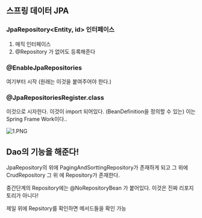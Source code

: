 ## 스프링 데이터 JPA

### JpaRepository<Entity, id> 인터페이스

1. 매직 인터페이스
2. @Repository 가 없어도 등록해준다

### @EnableJpaRepositories

여기부터 시작 (원래는 이것을 붙여주어야 한다.)

### @JpaRepositoriesRegister.class

이것으로 시자한다. 이것이 import 되어있다. (BeanDefinition을 정의할 수 있는) 이는 Spring Frame Work이다..

![1.PNG](https://s3-us-west-2.amazonaws.com/secure.notion-static.com/0527f688-1dc8-4be7-b262-b0c33c23f3ae/1.png)

## Dao의 기능을 해준다!

JpaRepository의 위에 PagingAndSorttingRepository가 존재하게 되고 그 위에 CrudRepository 그 위 에 Repository가 존재한다.

중간단계의 Repository에는 @NoRepositoryBean 가 붙어있다. 이것은 진짜 리포지토리가 아니다!

제일 위에 Repsitory를 확인하면 메서드들을 확인 가능
